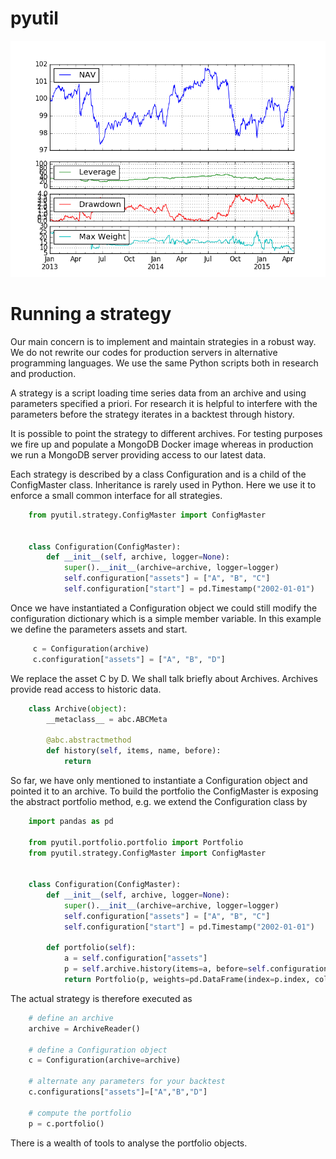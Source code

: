 # pyutil

![Alt text](examples/portfolio.png)

# Running a strategy

Our main concern is to implement and maintain strategies in a robust way. We do not rewrite our codes for production servers 
in alternative programming languages. We use the same Python scripts both in research and production. 

A strategy is a script loading time series data from an archive and using parameters specified a priori.
For research it is helpful to interfere with the parameters before the strategy iterates in a backtest through history.

It is possible to point the strategy to different archives. For testing purposes we fire up and populate a MongoDB Docker image 
whereas in production we run a MongoDB server providing access to our latest data.

Each strategy is described by a class Configuration and is a child of the ConfigMaster class.
Inheritance is rarely used in Python. Here we use it to enforce a small common interface for all strategies.

```python
	from pyutil.strategy.ConfigMaster import ConfigMaster
	
	
	class Configuration(ConfigMaster):
		def __init__(self, archive, logger=None):
			super().__init__(archive=archive, logger=logger)
			self.configuration["assets"] = ["A", "B", "C"]
			self.configuration["start"] = pd.Timestamp("2002-01-01")
```

Once we have instantiated a Configuration object we could still modify the configuration dictionary which is a simple
member variable. In this example we define the parameters assets and start.

```python
     c = Configuration(archive)
     c.configuration["assets"] = ["A", "B", "D"]
```

We replace the asset C by D. We shall talk briefly about Archives. Archives provide 
read access to historic data. 

```python
	class Archive(object):
		__metaclass__ = abc.ABCMeta
	
		@abc.abstractmethod
		def history(self, items, name, before):
			return
```

So far, we have only mentioned to instantiate a Configuration object and pointed it to an archive. To build the portfolio the
ConfigMaster is exposing the abstract portfolio method, e.g. we extend the Configuration class by 

```python
	import pandas as pd
	
	from pyutil.portfolio.portfolio import Portfolio
	from pyutil.strategy.ConfigMaster import ConfigMaster
	
	
	class Configuration(ConfigMaster):
		def __init__(self, archive, logger=None):
			super().__init__(archive=archive, logger=logger)
			self.configuration["assets"] = ["A", "B", "C"]
			self.configuration["start"] = pd.Timestamp("2002-01-01")
			
		def portfolio(self):
			a = self.configuration["assets"]
			p = self.archive.history(items=a, before=self.configuration["start"])
			return Portfolio(p, weights=pd.DataFrame(index=p.index, columns=p.keys(), data=1.0/len(a)))
```
The actual strategy is therefore executed as 

```python
	# define an archive
	archive = ArchiveReader()
	
	# define a Configuration object
	c = Configuration(archive=archive)
	
	# alternate any parameters for your backtest
	c.configurations["assets"]=["A","B","D"]
	
	# compute the portfolio
	p = c.portfolio()
```

There is a wealth of tools to analyse the portfolio objects. 